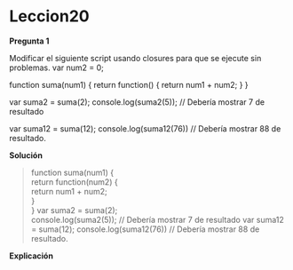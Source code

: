 # Leccion20

**Pregunta 1**

Modificar el siguiente script usando closures para que se ejecute sin problemas.
var num2 = 0;

function suma(num1) {
	return function() {
		return num1 + num2;
	}
} 

var suma2 = suma(2);
console.log(suma2(5)); // Debería mostrar 7 de resultado

var suma12 = suma(12);
console.log(suma12(76)) // Debería mostrar 88 de resultado.

**Solución**
> function suma(num1) {      
	return function(num2) {  
		return num1 + num2;  
	}  
} 
  var suma2 = suma(2);  
  console.log(suma2(5)); // Debería mostrar 7 de resultado
  var suma12 = suma(12);
  console.log(suma12(76)) // Debería mostrar 88 de resultado.

**Explicación**

